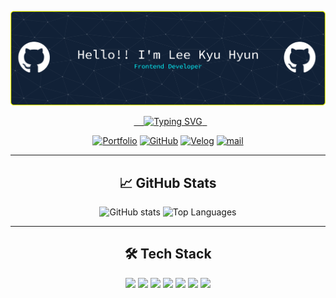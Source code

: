 <div align="center">

![헤더 배너](./images/github-header-banner.png)

<div align="center">
  <a href="https://readme-typing-svg.demolab.com">
    <img
      src="https://readme-typing-svg.demolab.com/?font=Fira+Code&weight=600&pause=1500&center=true&vCenter=true&width=600&height=120&multiline=true&lines=Never+Give+Up;%EB%85%B8%EB%A0%A5%EC%9D%80+%EB%B0%B0%EC%8B%A0%ED%95%98%EC%A7%80+%EC%95%8A%EB%8A%94%EB%8B%A4;%EC%84%B1%EC%9E%A5%EC%9D%80+%EC%9E%AC%EB%8A%A5%EC%9D%B4+%EC%95%84%EB%8B%8C+%EA%BE%B8%EC%A4%80%ED%95%9C+%EB%85%B8%EB%A0%A5%EC%9D%98+%EA%B2%B0%EA%B3%BC%EB%9D%BC%EA%B3%A0+%EB%AF%BF%EC%9C%BC%EB%A9%B0%2C+%EB%A7%A4%EC%9D%BC+%EB%B0%9C%EC%A0%84%EC%9D%98+%EA%B3%84%EB%8B%A8%EC%9D%84+%EC%98%A4%EB%A5%B4%EB%8A%94+%ED%94%84%EB%A1%A0%ED%8A%B8%EC%97%94%EB%93%9C+%EA%B0%9C%EB%B0%9C%EC%9E%90%EC%9E%85%EB%8B%88%EB%8B%A4"
      alt="Typing SVG"
    />
  </a>
</div>

[![Portfolio](https://img.shields.io/badge/Portfolio-FF6B6B?style=for-the-badge&logo=firefox&logoColor=white)](https://portfolio-peach-six-81.vercel.app/)
[![GitHub](https://img.shields.io/badge/GitHub-181717?style=for-the-badge&logo=github&logoColor=white)](https://github.com/leekyuhyun?tab=repositories)
[![Velog](https://img.shields.io/badge/Velog-20C997?style=for-the-badge&logo=velog&logoColor=white)](https://velog.io/@leekh010502)
[![mail](https://img.shields.io/badge/mail-03C75A?style=for-the-badge&logo=naver&logoColor=white)](mailto:leekh010502@naver.com)

---

## 📈 GitHub Stats

  <div align="center">
    <img 
      src="https://github-readme-stats.vercel.app/api?username=leekyuhyun&show_icons=true&theme=transparent&count_private=true&hide=stars,contribs" 
      alt="GitHub stats" 
      height="150"
    />
    <img 
      src="https://github-readme-stats.vercel.app/api/top-langs/?username=leekyuhyun&layout=compact&theme=transparent" 
      alt="Top Languages"
      height="150"
    />
  </div>

---

## 🛠️ Tech Stack

<div align="center">
  <img src="https://img.shields.io/badge/Vue.js-4FC08D?style=flat-square&logo=Vue.js&logoColor=white"/>
  <img src="https://img.shields.io/badge/JavaScript-F7DF1E?style=flat-square&logo=JavaScript&logoColor=black"/>
  <img src="https://img.shields.io/badge/HTML5-E34F26?style=flat-square&logo=HTML5&logoColor=white"/>
  <img src="https://img.shields.io/badge/CSS3-1572B6?style=flat-square&logo=CSS3&logoColor=white"/>
  <img src="https://img.shields.io/badge/Java-007396?style=flat-square&logo=Java&logoColor=white"/>
  <img src="https://img.shields.io/badge/JSP-F8DC75?style=flat-square&logoColor=black"/>
  <img src="https://img.shields.io/badge/Git-F05032?style=flat-square&logo=Git&logoColor=white"/>
</div>
